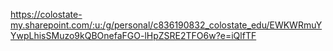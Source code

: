 https://colostate-my.sharepoint.com/:u:/g/personal/c836190832_colostate_edu/EWKWRmuYYwpLhisSMuzo9kQBOnefaFGO-lHpZSRE2TFO6w?e=iQlfTF
